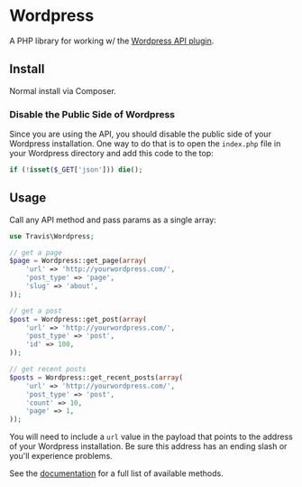 # Wordpress

A PHP library for working w/ the [Wordpress API plugin](https://wordpress.org/plugins/json-api/).

## Install

Normal install via Composer.

### Disable the Public Side of Wordpress

Since you are using the API, you should disable the public side of your Wordpress installation. One way to do that is to open the ``index.php`` file in your Wordpress directory and add this code to the top:

```php
if (!isset($_GET['json'])) die();
```

## Usage

Call any API method and pass params as a single array:

```php
use Travis\Wordpress;

// get a page
$page = Wordpress::get_page(array(
	'url' => 'http://yourwordpress.com/',
    'post_type' => 'page',
    'slug' => 'about',
));

// get a post
$post = Wordpress::get_post(array(
	'url' => 'http://yourwordpress.com/',
    'post_type' => 'post',
    'id' => 100,
));

// get recent posts
$posts = Wordpress::get_recent_posts(array(
	'url' => 'http://yourwordpress.com/',
    'post_type' => 'post',
    'count' => 10,
    'page' => 1,
));
```

You will need to include a ``url`` value in the payload that points to the address of your Wordpress installation. Be sure this address has an ending slash or you'll experience problems.

See the [documentation](https://wordpress.org/plugins/json-api/other_notes/) for a full list of available methods.